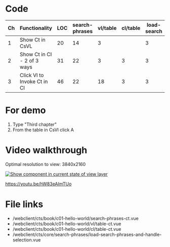 # Code

| Ch  | Functionality               | LOC | search-phrases | vl/table | cl/table | load-search |
| --- | --------------------------- | --- | -------------- | -------- | -------- | ----------- |
| 1   | Show Ct in CsVL             | 20  | 14             | 3        |          | 3           |
| 2   | Show Ct in Cl - 2 of 3 ways | 31  | 22             | 3        | 3        | 3           |
| 3   | Click Vl to Invoke Ct in Cl | 46  | 22             | 18       | 3        | 3           |

# For demo

1. Type "Third chapter"
2. From the table in CsVl click A

# Video walkthrough

Optimal resolution to view: 3840x2160

[![Show component in current state of view layer](https://img.youtube.com/vi/zCgWHvHn4JA/0.jpg)](https://www.youtube.com/watch?v=hW83eAImTUo "Click to invoke a Component (ct) in change layer (cl)")

https://youtu.be/hW83eAImTUo

# File links

- /webclient/cts/book/c01-hello-world/search-phrases-ct.vue
- /webclient/cts/book/c01-hello-world/vl/table-ct.vue
- /webclient/cts/book/c01-hello-world/cl/table-ct.vue
- /webclient/cts/core/search-phrases/load-search-phrases-and-handle-selection.vue
